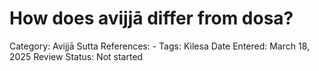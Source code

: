 # How does avijjā differ from dosa?

Category: Avijjā
Sutta References: -
Tags: Kilesa
Date Entered: March 18, 2025
Review Status: Not started